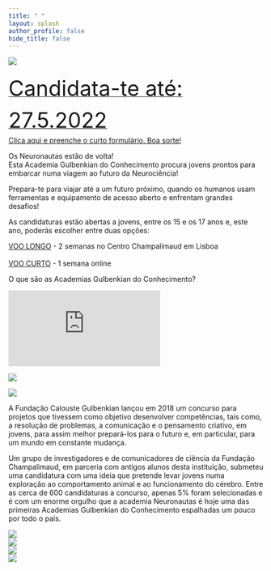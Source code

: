 ```yaml
---
title: " "
layout: splash
author_profile: false
hide_title: false
---
```


<div class="splash-header-Blue">
  <div class="splash-image-large"> 
    <img src="/assets/images/Neuronautas2022CommMaterial_SiteBanner.svg" />
    <br/>
  </div>
  <div class="splash-block-wide">
    <div class="splash-text-main">
      <a class="ex1" href="https://forms.gle/6mHJm5H2Kzr56eq98" target="_blank">
        <p class="ex4 title-button__shadow"><span style="font-size: 3em; line-height: 1.5em;">Candidata-te até: 27.5.2022</span><br/>Clica aqui e preenche o curto formulário. Boa sorte!</p>
      </a>
      <p class="ex0">Os Neuronautas estão de volta! <br/>Esta Academia Gulbenkian do Conhecimento procura jovens prontos para embarcar numa viagem ao futuro da Neurociência!</p> 
      <p class="ex1">Prepara-te para viajar até a um futuro próximo, quando os humanos usam ferramentas e equipamento de acesso aberto e enfrentam grandes desafios!</p>
      <p class="ex2">As candidaturas estão abertas a jovens, entre os 15 e os 17 anos e, este ano, poderás escolher entre duas opções: </p>
      <p class="ex3"><a class="ex1 title-button__shadow" href="/assets/files/Neuronautas2022_ScheduleVooLongo.pdf" target="_blank">VOO LONGO</a>  - 2 semanas no Centro Champalimaud em Lisboa <br/><br/><a class="ex1 title-button__shadow" href="/assets/files/Neuronautas2022_ScheduleVooCurto.pdf" target="_blank">VOO CURTO</a> - 1 semana online</p>
    </div>
  </div>
</div>
<div class="splash-header">
  <div class="splash-block-main">
      O que são as Academias Gulbenkian do Conhecimento?
      <p></p>
      <p> <iframe src="https://www.youtube.com/embed/FRCwWx-dlZE"  frameborder="0"> </iframe> </p>
  </div>
</div>
<div class="splash-header-Pink">
    <div class="splash-imageTop">  
    <img src="/assets/images/photoRed.png" />
    <p></p>
    <img src="/assets/images/photoGreen.png" />
  </div>
  <div class="splash-block"> 
    <p>A Fundação Calouste Gulbenkian lançou em 2018 um concurso para projetos que tivessem como objetivo desenvolver competências, tais como, a resolução de problemas, a comunicação e o pensamento criativo, em jovens, para assim melhor prepará-los para o futuro e, em particular, para um mundo em constante mudança.</p>
    <p></p><p>Um grupo de investigadores e de comunicadores de ciência da Fundação Champalimaud, em parceria com antigos alunos desta instituição, submeteu uma candidatura com uma ideia que pretende levar jovens numa exploração ao comportamento animal e ao funcionamento do cérebro. Entre as cerca de 600 candidaturas a concurso, apenas 5% foram selecionadas e é com um enorme orgulho que a academia Neuronautas é hoje uma das primeiras Academias Gulbenkian do Conhecimento espalhadas um pouco por todo o país.</p>
  </div>
</div>
<div class="splash-header" > 
  <div class="splash-image-Calouste">  
      <!-- <img src="/assets/images/Logos.svg" /> -->
      <a href="https://gulbenkian.pt/"><img src="/assets/images/FundCaloustrGulbenkian.svg"/></a>
  </div>
  <div class="splash-image-Academia">
      <a href="https://gulbenkian.pt/academias/"><img src="/assets/images/AcademiasGulbenkianConhecimento.svg" /></a>
  </div>
  <div class="splash-image-Champalimaud">
      <a href="https://www.fchampalimaud.org/"><img src="/assets/images/FundacaoChampalimaud.svg" /></a>
  </div>
  <div class="splash-image-Neurogears">
      <a href="https://neurogears.org/"><img src="/assets/images/NeuroGears.svg" /></a>
  </div>
</div>
